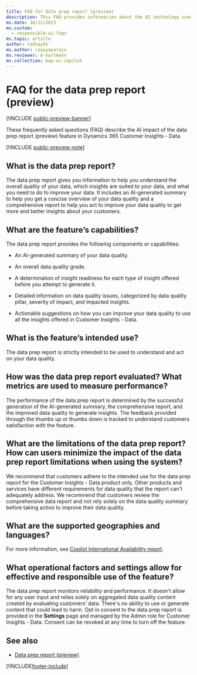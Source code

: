 ```yaml
---
title: FAQ for Data prep report (preview)
description: This FAQ provides information about the AI technology used in the data prep report (preview). It provides key considerations and details about how AI is used, how it was tested and evaluated, and any specific limitations.
ms.date: 10/11/2023
ms.custom: 
  - responsible-ai-faqs
ms.topic: article
author: radsay01
ms.author: rsayyaparaju
ms.reviewer: m-hartmann
ms.collection: bap-ai-copilot 
---
```


# FAQ for the data prep report (preview)

[!INCLUDE [public-preview-banner](includes/public-preview-banner.md)]

These frequently asked questions (FAQ) describe the AI impact of the data prep report (preview) feature in Dynamics 365 Customer Insights - Data.

[!INCLUDE [public-preview-note](includes/public-preview-note.md)]

## What is the data prep report?

The data prep report gives you information to help you understand the overall quality of your data, which insights are suited to your data, and what you need to do to improve your data. It includes an AI-generated summary to help you get a concise overview of your data quality and a comprehensive report to help you act to improve your data quality to get more and better insights about your customers.

## What are the feature’s capabilities?

The data prep report provides the following components or capabilities:

- An AI-generated summary of your data quality.

- An overall data quality grade.

- A determination of insight readiness for each type of insight offered before you attempt to generate it.

- Detailed information on data quality issues, categorized by data quality pillar, severity of impact, and impacted insights.

- Actionable suggestions on how you can improve your data quality to use all the insights offered in Customer Insights - Data.

## What is the feature’s intended use?

The data prep report is strictly intended to be used to understand and act on your data quality.

## How was the data prep report evaluated? What metrics are used to measure performance?

The performance of the data prep report is determined by the successful generation of the AI-generated summary, the comprehensive report, and the improved data quality to generate insights. The feedback provided through the thumbs up or thumbs down is tracked to understand customers satisfaction with the feature.

## What are the limitations of the data prep report? How can users minimize the impact of the  data prep report limitations when using the system?

We recommend that customers adhere to the intended use for the data prep report for the Customer Insights - Data product only. Other products and services have different requirements for data quality that the report can't adequately address. We recommend that customers review the comprehensive data report and not rely solely on the data quality summary before taking action to improve their data quality.

## What are the supported geographies and languages?

For more information, see [Copilot International Availability report](https://dynamics.microsoft.com/availability-reports/copilotreport/).

## What operational factors and settings allow for effective and responsible use of the feature?

The data prep report monitors reliability and performance. It doesn't allow for any user input and relies solely on aggregated data quality content created by evaluating customers’ data. There's no ability to use or generate content that could lead to harm. Opt in consent to the data prep report is provided in the **Settings** page and managed by the Admin role for Customer Insights - Data. Consent can be revoked at any time to turn off the feature.

## See also

- [Data prep report (preview)](data-prep-overview.md)

[!INCLUDE[footer-include](includes/footer-banner.md)]